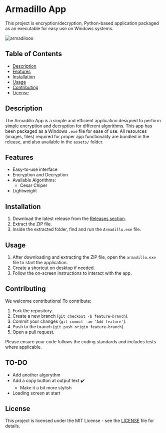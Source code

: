 # Armadillo App

This project is encryption/decryption, Python-based application packaged as an executable for easy use on Windows systems.

![armadilooo](https://github.com/user-attachments/assets/3fe0c0a1-3b98-413a-a1f7-032d3fb94d58)

## Table of Contents
- [Description](#description)
- [Features](#features)
- [Installation](#installation)
- [Usage](#usage)
- [Contributing](#contributing)
- [License](#license)

## Description

The Armadillo App is a simple and efficient application designed to perform simple encryption and decryption for different algorithms. This app has been packaged as a Windows `.exe` file for ease of use. All resources (images, files) required for proper app functionality are bundled in the release, and also available in the `assets/` folder.

## Features

- Easy-to-use interface
- Encryption and Decryption
- Available Algorithms:
  - Cesar Chiper
- Lightweight

## Installation

1. Download the latest release from the [Releases section](https://github.com/batamladen/Armadillo/releases).
2. Extract the ZIP file.
3. Inside the extracted folder, find and run the `Armadillo.exe` file.

## Usage

1. After downloading and extracting the ZIP file, open the `armadillo.exe` file to start the application.
2. Create a shortcut on desktop if needed.
3. Follow the on-screen instructions to interact with the app.

## Contributing

We welcome contributions! To contribute:
1. Fork the repository.
2. Create a new branch (`git checkout -b feature-branch`).
3. Commit your changes (`git commit -am 'Add feature'`).
4. Push to the branch (`git push origin feature-branch`).
5. Open a pull request.

Please ensure your code follows the coding standards and includes tests where applicable.

## TO-DO
* Add another algorythm
* Add a copy button at output text ✔️
  * Make it a bit more stylish
* Loading screen at start

## License

This project is licensed under the MIT License - see the [LICENSE](https://github.com/batamladen/Armadillo/blob/main/LICENSE.md) file for details.



